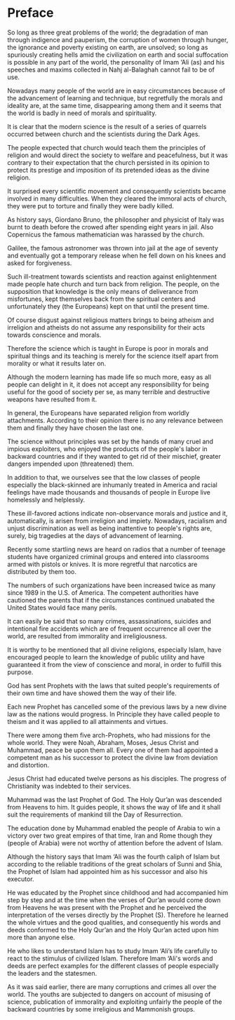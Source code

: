 Preface
=======

So long as three great problems of the world; the degradation of man
through indigence and pauperism, the corruption of women through hunger,
the ignorance and poverty existing on earth, are unsolved; so long as
spuriously creating hells amid the civilization on earth and social
suffocation is possible in any part of the world, the personality of
Imam ‘Ali (as) and his speeches and maxims collected in Nahj al-Balaghah
cannot fail to be of use.

Nowadays many people of the world are in easy circumstances because of
the advancement of learning and technique, but regretfully the morals
and ideality are, at the same time, disappearing among them and it seems
that the world is badly in need of morals and spirituality.

It is clear that the modern science is the result of a series of
quarrels occurred between church and the scientists during the Dark
Ages.

The people expected that church would teach them the principles of
religion and would direct the society to welfare and peacefulness, but
it was contrary to their expectation that the church persisted in its
opinion to protect its prestige and imposition of its pretended ideas as
the divine religion.

It surprised every scientific movement and consequently scientists
became involved in many difficulties. When they cleared the immoral acts
of church, they were put to torture and finally they were badly killed.

As history says, Giordano Bruno, the philosopher and physicist of Italy
was burnt to death before the crowed after spending eight years in jail.
Also Copernicus the famous mathematician was harassed by the church.

Galilee, the famous astronomer was thrown into jail at the age of
seventy and eventually got a temporary release when he fell down on his
knees and asked for forgiveness.

Such ill-treatment towards scientists and reaction against enlightenment
made people hate church and turn back from religion. The people, on the
supposition that knowledge is the only means of deliverance from
misfortunes, kept themselves back from the spiritual centers and
unfortunately they (the Europeans) kept on that until the present time.

Of course disgust against religious matters brings to being atheism and
irreligion and atheists do not assume any responsibility for their acts
towards conscience and morals.

Therefore the science which is taught in Europe is poor in morals and
spiritual things and its teaching is merely for the science itself apart
from morality or what it results later on.

Although the modern learning has made life so much more, easy as all
people can delight in it, it does not accept any responsibility for
being useful for the good of society per se, as many terrible and
destructive weapons have resulted from it.

In general, the Europeans have separated religion from worldly
attachments. According to their opinion there is no any relevance
between them and finally they have chosen the last one.

The science without principles was set by the hands of many cruel and
impious exploiters, who enjoyed the products of the people's labor in
backward countries and if they wanted to get rid of their mischief,
greater dangers impended upon (threatened) them.

In addition to that, we ourselves see that the low classes of people
especially the black-skinned are inhumanly treated in America and racial
feelings have made thousands and thousands of people in Europe live
homelessly and helplessly.

These ill-favored actions indicate non-observance morals and justice and
it, automatically, is arisen from irreligion and impiety. Nowadays,
racialism and unjust discrimination as well as being inattentive to
people's rights are, surely, big tragedies at the days of advancement of
learning.

Recently some startling news are heard on radios that a number of
teenage students have organized criminal groups and entered into
classrooms armed with pistols or knives. It is more regretful that
narcotics are distributed by them too.

The numbers of such organizations have been increased twice as many
since 1989 in the U.S. of America. The competent authorities have
cautioned the parents that if the circumstances continued unabated the
United States would face many perils.

It can easily be said that so many crimes, assassinations, suicides and
intentional fire accidents which are of frequent occurrence all over the
world, are resulted from immorality and irreligiousness.

It is worthy to be mentioned that all divine religions, especially
Islam, have encouraged people to learn the knowledge of public utility
and have guaranteed it from the view of conscience and moral, in order
to fulfill this purpose.

God has sent Prophets with the laws that suited people's requirements of
their own time and have showed them the way of their life.

Each new Prophet has cancelled some of the previous laws by a new divine
law as the nations would progress. In Principle they have called people
to theism and it was applied to all attainments and virtues.

There were among them five arch-Prophets, who had missions for the whole
world. They were Noah, Abraham, Moses, Jesus Christ and Muhammad, peace
be upon them all. Every one of them had appointed a competent man as his
successor to protect the divine law from deviation and distortion.

Jesus Christ had educated twelve persons as his disciples. The progress
of Christianity was indebted to their services.

Muhammad was the last Prophet of God. The Holy Qur’an was descended from
Heavens to him. It guides people, it shows the way of life and it shall
suit the requirements of mankind till the Day of Resurrection.

The education done by Muhammad enabled the people of Arabia to win a
victory over two great empires of that time, Iran and Rome though they
(people of Arabia) were not worthy of attention before the advent of
Islam.

Although the history says that Imam ‘Ali was the fourth caliph of Islam
but according to the reliable traditions of the great scholars of Sunni
and Shia, the Prophet of Islam had appointed him as his successor and
also his executor.

He was educated by the Prophet since childhood and had accompanied him
step by step and at the time when the verses of Qur’an would come down
from Heavens he was present with the Prophet and he perceived the
interpretation of the verses directly by the Prophet (S). Therefore he
learned the whole virtues and the good qualities, and consequently his
words and deeds conformed to the Holy Qur’an and the Holy Qur’an acted
upon him more than anyone else.

He who likes to understand Islam has to study Imam ‘Ali’s life carefully
to react to the stimulus of civilized Islam. Therefore Imam ‘Ali's words
and deeds are perfect examples for the different classes of people
especially the leaders and the statesmen.

As it was said earlier, there are many corruptions and crimes all over
the world. The youths are subjected to dangers on account of misusing of
science, publication of immorality and exploiting unfairly the people of
the backward countries by some irreligious and Mammonish groups.


